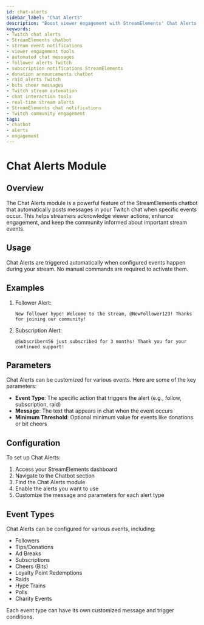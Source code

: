 ```yaml
---
id: chat-alerts
sidebar_label: "Chat Alerts"
description: "Boost viewer engagement with StreamElements' Chat Alerts module. Automate Twitch notifications and create dynamic chat experiences for your stream."
keywords:
- Twitch chat alerts
- StreamElements chatbot
- stream event notifications
- viewer engagement tools
- automated chat messages
- follower alerts Twitch
- subscription notifications StreamElements
- donation announcements chatbot
- raid alerts Twitch
- bits cheer messages
- Twitch stream automation
- chat interaction tools
- real-time stream alerts
- StreamElements chat notifications
- Twitch community engagement
tags:
- chatbot
- alerts
- engagement
---
```


# Chat Alerts Module

## Overview

The Chat Alerts module is a powerful feature of the StreamElements chatbot that automatically posts messages in your Twitch chat when specific events occur. This helps streamers acknowledge viewer actions, enhance engagement, and keep the community informed about important stream events.

## Usage

Chat Alerts are triggered automatically when configured events happen during your stream. No manual commands are required to activate them.

## Examples

1. Follower Alert:
   ```
   New follower hype! Welcome to the stream, @NewFollower123! Thanks for joining our community!
   ```

2. Subscription Alert:
   ```
   @Subscriber456 just subscribed for 3 months! Thank you for your continued support!
   ```

## Parameters

Chat Alerts can be customized for various events. Here are some of the key parameters:

- **Event Type**: The specific action that triggers the alert (e.g., follow, subscription, raid)
- **Message**: The text that appears in chat when the event occurs
- **Minimum Threshold**: Optional minimum value for events like donations or bit cheers

## Configuration

To set up Chat Alerts:

1. Access your StreamElements dashboard
2. Navigate to the Chatbot section
3. Find the Chat Alerts module
4. Enable the alerts you want to use
5. Customize the message and parameters for each alert type

## Event Types

Chat Alerts can be configured for various events, including:

- Followers
- Tips/Donations
- Ad Breaks
- Subscriptions
- Cheers (Bits)
- Loyalty Point Redemptions
- Raids
- Hype Trains
- Polls
- Charity Events

Each event type can have its own customized message and trigger conditions.

